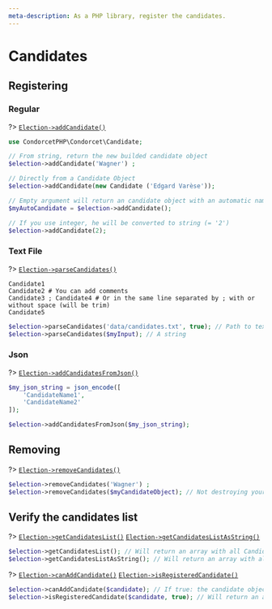 ```yaml
---
meta-description: As a PHP library, register the candidates.
---
```

# Candidates

## Registering

<!-- tabs:start -->
### **Regular**

?> [`Election->addCandidate()`](/Docs/ApiReferences/Election%20Class/public%20Election--addCandidate)
```php
use CondorcetPHP\Condorcet\Candidate;

// From string, return the new builded candidate object
$election->addCandidate('Wagner') ;

// Directly from a Candidate Object
$election->addCandidate(new Candidate ('Edgard Varèse'));

// Empty argument will return an candidate object with an automatic name for you (From A to ZZZZZ)
$myAutoCandidate = $election->addCandidate();

// If you use integer, he will be converted to string (= '2')
$election->addCandidate(2);
```


### **Text File**

?> [`Election->parseCandidates()`](/Docs/ApiReferences/Election%20Class/public%20Election--parseCandidates)
```
Candidate1
Candidate2 # You can add comments
Candidate3 ; Candidate4 # Or in the same line separated by ; with or without space (will be trim)
Candidate5
```

```php
$election->parseCandidates('data/candidates.txt', true); // Path to text file. Absolute or relative.
$election->parseCandidates($myInput); // A string
```

### **Json**

?> [`Election->addCandidatesFromJson()`](/Docs/ApiReferences/Election%20Class/public%20Election--addCandidatesFromJson)
```php
$my_json_string = json_encode([
	'CandidateName1',
	'CandidateName2'
]);

$election->addCandidatesFromJson($my_json_string);
```

<!-- tabs:end -->

## Removing

?> [`Election->removeCandidates()`](/Docs/ApiReferences/Election%20Class/public%20Election--removeCandidates)


```php
$election->removeCandidates('Wagner') ;
$election->removeCandidates($myCandidateObject); // Not destroying your Candidate object if leaving outside of the election object scope. But just unlink it from this Election.
```


## Verify the candidates list

?> [`Election->getCandidatesList()`](/Docs/ApiReferences/Election%20Class/public%20Election--getCandidatesList) 
[`Election->getCandidatesListAsString()`](/Docs/ApiReferences/Election%20Class/public%20Election--getCandidatesListAsString)

```php
$election->getCandidatesList(); // Will return an array with all Candidate object.
$election->getCandidatesListAsString(); // Will return an array with all candidate name as string.
```

?> [`Election->canAddCandidate()`](/Docs/ApiReferences/Election%20Class/public%20Election--canAddCandidate) 
[`Election->isRegisteredCandidate()`](/Docs/ApiReferences/Election%20Class/public%20Election--isRegisteredCandidate)

```php
$election->canAddCandidate($candidate); // If true: the candidate object and the candidate string name are available.
$election->isRegisteredCandidate($candidate, true); // Will return an array with all candidate name as string.
```